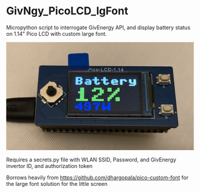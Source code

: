 # GivNgy_PicoLCD_lgFont
Micropython script to interrogate GivEnergy API, and display battery status on 1.14" Pico LCD with custom large font.

![Screenshot](GivNgy_Status.png)


Requires a secrets.py file with WLAN SSID, Password, and GivEnergy invertor ID, and authorization token


Borrows heavily from https://github.com/dhargopala/pico-custom-font for the large font solution for the little screen
